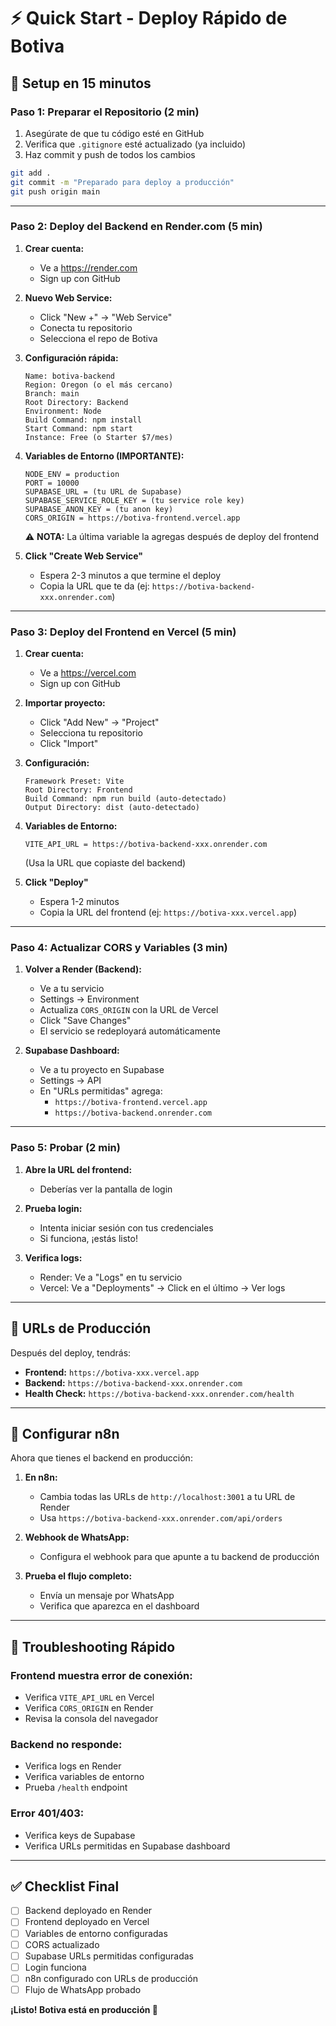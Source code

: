 # ⚡ Quick Start - Deploy Rápido de Botiva

## 🎯 Setup en 15 minutos

### Paso 1: Preparar el Repositorio (2 min)

1. Asegúrate de que tu código esté en GitHub
2. Verifica que `.gitignore` esté actualizado (ya incluido)
3. Haz commit y push de todos los cambios

```bash
git add .
git commit -m "Preparado para deploy a producción"
git push origin main
```

---

### Paso 2: Deploy del Backend en Render.com (5 min)

1. **Crear cuenta:**
   - Ve a https://render.com
   - Sign up con GitHub

2. **Nuevo Web Service:**
   - Click "New +" → "Web Service"
   - Conecta tu repositorio
   - Selecciona el repo de Botiva

3. **Configuración rápida:**
   ```
   Name: botiva-backend
   Region: Oregon (o el más cercano)
   Branch: main
   Root Directory: Backend
   Environment: Node
   Build Command: npm install
   Start Command: npm start
   Instance: Free (o Starter $7/mes)
   ```

4. **Variables de Entorno (IMPORTANTE):**
   ```
   NODE_ENV = production
   PORT = 10000
   SUPABASE_URL = (tu URL de Supabase)
   SUPABASE_SERVICE_ROLE_KEY = (tu service role key)
   SUPABASE_ANON_KEY = (tu anon key)
   CORS_ORIGIN = https://botiva-frontend.vercel.app
   ```
   ⚠️ **NOTA:** La última variable la agregas después de deploy del frontend

5. **Click "Create Web Service"**
   - Espera 2-3 minutos a que termine el deploy
   - Copia la URL que te da (ej: `https://botiva-backend-xxx.onrender.com`)

---

### Paso 3: Deploy del Frontend en Vercel (5 min)

1. **Crear cuenta:**
   - Ve a https://vercel.com
   - Sign up con GitHub

2. **Importar proyecto:**
   - Click "Add New" → "Project"
   - Selecciona tu repositorio
   - Click "Import"

3. **Configuración:**
   ```
   Framework Preset: Vite
   Root Directory: Frontend
   Build Command: npm run build (auto-detectado)
   Output Directory: dist (auto-detectado)
   ```

4. **Variables de Entorno:**
   ```
   VITE_API_URL = https://botiva-backend-xxx.onrender.com
   ```
   (Usa la URL que copiaste del backend)

5. **Click "Deploy"**
   - Espera 1-2 minutos
   - Copia la URL del frontend (ej: `https://botiva-xxx.vercel.app`)

---

### Paso 4: Actualizar CORS y Variables (3 min)

1. **Volver a Render (Backend):**
   - Ve a tu servicio
   - Settings → Environment
   - Actualiza `CORS_ORIGIN` con la URL de Vercel
   - Click "Save Changes"
   - El servicio se redeployará automáticamente

2. **Supabase Dashboard:**
   - Ve a tu proyecto en Supabase
   - Settings → API
   - En "URLs permitidas" agrega:
     - `https://botiva-frontend.vercel.app`
     - `https://botiva-backend.onrender.com`

---

### Paso 5: Probar (2 min)

1. **Abre la URL del frontend:**
   - Deberías ver la pantalla de login

2. **Prueba login:**
   - Intenta iniciar sesión con tus credenciales
   - Si funciona, ¡estás listo!

3. **Verifica logs:**
   - Render: Ve a "Logs" en tu servicio
   - Vercel: Ve a "Deployments" → Click en el último → Ver logs

---

## 🔗 URLs de Producción

Después del deploy, tendrás:

- **Frontend:** `https://botiva-xxx.vercel.app`
- **Backend:** `https://botiva-backend-xxx.onrender.com`
- **Health Check:** `https://botiva-backend-xxx.onrender.com/health`

---

## 🎯 Configurar n8n

Ahora que tienes el backend en producción:

1. **En n8n:**
   - Cambia todas las URLs de `http://localhost:3001` a tu URL de Render
   - Usa `https://botiva-backend-xxx.onrender.com/api/orders`

2. **Webhook de WhatsApp:**
   - Configura el webhook para que apunte a tu backend de producción

3. **Prueba el flujo completo:**
   - Envía un mensaje por WhatsApp
   - Verifica que aparezca en el dashboard

---

## 🚨 Troubleshooting Rápido

### Frontend muestra error de conexión:
- Verifica `VITE_API_URL` en Vercel
- Verifica `CORS_ORIGIN` en Render
- Revisa la consola del navegador

### Backend no responde:
- Verifica logs en Render
- Verifica variables de entorno
- Prueba `/health` endpoint

### Error 401/403:
- Verifica keys de Supabase
- Verifica URLs permitidas en Supabase dashboard

---

## ✅ Checklist Final

- [ ] Backend deployado en Render
- [ ] Frontend deployado en Vercel
- [ ] Variables de entorno configuradas
- [ ] CORS actualizado
- [ ] Supabase URLs permitidas configuradas
- [ ] Login funciona
- [ ] n8n configurado con URLs de producción
- [ ] Flujo de WhatsApp probado

**¡Listo! Botiva está en producción 🚀**
